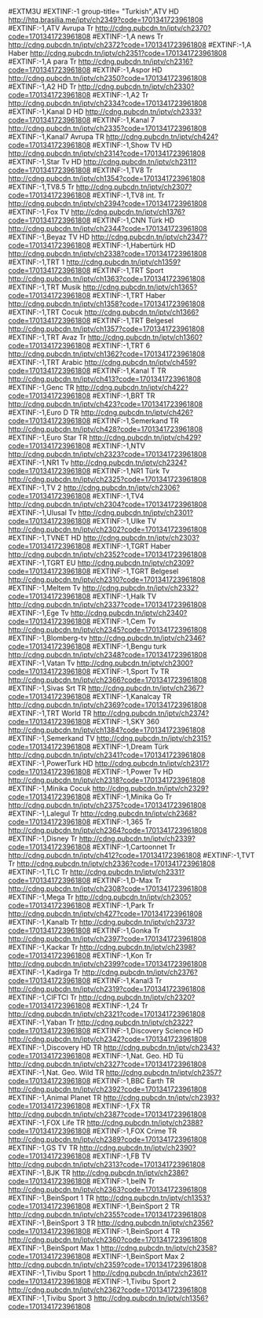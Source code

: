 #EXTM3U #EXTINF:-1 group-title= "Turkish",ATV HD http://htq.brasilia.me/iptv/ch2349?code=1701341723961808 #EXTINF:-1,ATV Avrupa Tr http://cdng.pubcdn.tn/iptv/ch2370?code=1701341723961808 #EXTINF:-1,A news Tr http://cdng.pubcdn.tn/iptv/ch2372?code=1701341723961808 #EXTINF:-1,A Haber http://cdng.pubcdn.tn/iptv/ch2351?code=1701341723961808 #EXTINF:-1,A para Tr http://cdng.pubcdn.tn/iptv/ch2316?code=1701341723961808 #EXTINF:-1,Aspor HD http://cdng.pubcdn.tn/iptv/ch2350?code=1701341723961808 #EXTINF:-1,A2 HD Tr http://cdng.pubcdn.tn/iptv/ch2330?code=1701341723961808 #EXTINF:-1,A2 Tr http://cdng.pubcdn.tn/iptv/ch2334?code=1701341723961808 #EXTINF:-1,Kanal D HD http://cdng.pubcdn.tn/iptv/ch2333?code=1701341723961808 #EXTINF:-1,Kanal 7 http://cdng.pubcdn.tn/iptv/ch2335?code=1701341723961808 #EXTINF:-1,Kanal7 Avrupa TR http://cdng.pubcdn.tn/iptv/ch424?code=1701341723961808 #EXTINF:-1,Show TV HD http://cdng.pubcdn.tn/iptv/ch2314?code=1701341723961808 #EXTINF:-1,Star Tv HD http://cdng.pubcdn.tn/iptv/ch2311?code=1701341723961808 #EXTINF:-1,TV8 Tr http://cdng.pubcdn.tn/iptv/ch1354?code=1701341723961808 #EXTINF:-1,TV8.5 Tr http://cdng.pubcdn.tn/iptv/ch2307?code=1701341723961808 #EXTINF:-1,TV8 int. Tr http://cdng.pubcdn.tn/iptv/ch2394?code=1701341723961808 #EXTINF:-1,Fox TV http://cdng.pubcdn.tn/iptv/ch1376?code=1701341723961808 #EXTINF:-1,CNN Türk HD http://cdng.pubcdn.tn/iptv/ch2344?code=1701341723961808 #EXTINF:-1,Beyaz TV HD http://cdng.pubcdn.tn/iptv/ch2347?code=1701341723961808 #EXTINF:-1,Habertürk HD http://cdng.pubcdn.tn/iptv/ch2338?code=1701341723961808 #EXTINF:-1,TRT 1 http://cdng.pubcdn.tn/iptv/ch1359?code=1701341723961808 #EXTINF:-1,TRT Sport http://cdng.pubcdn.tn/iptv/ch1363?code=1701341723961808 #EXTINF:-1,TRT Musik http://cdng.pubcdn.tn/iptv/ch1365?code=1701341723961808 #EXTINF:-1,TRT Haber http://cdng.pubcdn.tn/iptv/ch1358?code=1701341723961808 #EXTINF:-1,TRT Cocuk http://cdng.pubcdn.tn/iptv/ch1366?code=1701341723961808 #EXTINF:-1,TRT Belgesel http://cdng.pubcdn.tn/iptv/ch1357?code=1701341723961808 #EXTINF:-1,TRT Avaz Tr http://cdng.pubcdn.tn/iptv/ch1360?code=1701341723961808 #EXTINF:-1,TRT 6 http://cdng.pubcdn.tn/iptv/ch1362?code=1701341723961808 #EXTINF:-1,TRT Arabic http://cdng.pubcdn.tn/iptv/ch459?code=1701341723961808 #EXTINF:-1,Kanal T TR http://cdng.pubcdn.tn/iptv/ch413?code=1701341723961808 #EXTINF:-1,Genc TR http://cdng.pubcdn.tn/iptv/ch422?code=1701341723961808 #EXTINF:-1,BRT TR http://cdng.pubcdn.tn/iptv/ch423?code=1701341723961808 #EXTINF:-1,Euro D TR http://cdng.pubcdn.tn/iptv/ch426?code=1701341723961808 #EXTINF:-1,Semerkand TR http://cdng.pubcdn.tn/iptv/ch428?code=1701341723961808 #EXTINF:-1,Euro Star TR http://cdng.pubcdn.tn/iptv/ch429?code=1701341723961808 #EXTINF:-1,NTV http://cdng.pubcdn.tn/iptv/ch2323?code=1701341723961808 #EXTINF:-1,NR1 Tv http://cdng.pubcdn.tn/iptv/ch2324?code=1701341723961808 #EXTINF:-1,NR1 Türk Tv http://cdng.pubcdn.tn/iptv/ch2325?code=1701341723961808 #EXTINF:-1,TV 2 http://cdng.pubcdn.tn/iptv/ch2306?code=1701341723961808 #EXTINF:-1,TV4 http://cdng.pubcdn.tn/iptv/ch2304?code=1701341723961808 #EXTINF:-1,Ulusal Tv http://cdng.pubcdn.tn/iptv/ch2301?code=1701341723961808 #EXTINF:-1,Ulke TV http://cdng.pubcdn.tn/iptv/ch2302?code=1701341723961808 #EXTINF:-1,TVNET HD http://cdng.pubcdn.tn/iptv/ch2303?code=1701341723961808 #EXTINF:-1,TGRT Haber http://cdng.pubcdn.tn/iptv/ch2352?code=1701341723961808 #EXTINF:-1,TGRT EU http://cdng.pubcdn.tn/iptv/ch2309?code=1701341723961808 #EXTINF:-1,TGRT Belgesel http://cdng.pubcdn.tn/iptv/ch2310?code=1701341723961808 #EXTINF:-1,Meltem Tv http://cdng.pubcdn.tn/iptv/ch2332?code=1701341723961808 #EXTINF:-1,Halk TV http://cdng.pubcdn.tn/iptv/ch2337?code=1701341723961808 #EXTINF:-1,Ege Tv http://cdng.pubcdn.tn/iptv/ch2340?code=1701341723961808 #EXTINF:-1,Cem Tv http://cdng.pubcdn.tn/iptv/ch2345?code=1701341723961808 #EXTINF:-1,Blomberg-tv http://cdng.pubcdn.tn/iptv/ch2346?code=1701341723961808 #EXTINF:-1,Bengu turk http://cdng.pubcdn.tn/iptv/ch2348?code=1701341723961808 #EXTINF:-1,Vatan Tv http://cdng.pubcdn.tn/iptv/ch2300?code=1701341723961808 #EXTINF:-1,Sport Tv TR http://cdng.pubcdn.tn/iptv/ch2366?code=1701341723961808 #EXTINF:-1,Sivas Srt TR http://cdng.pubcdn.tn/iptv/ch2367?code=1701341723961808 #EXTINF:-1,Kanalcay TR http://cdng.pubcdn.tn/iptv/ch2369?code=1701341723961808 #EXTINF:-1,TRT World TR http://cdng.pubcdn.tn/iptv/ch2374?code=1701341723961808 #EXTINF:-1,SKY 360 http://cdng.pubcdn.tn/iptv/ch1384?code=1701341723961808 #EXTINF:-1,Semerkand TV http://cdng.pubcdn.tn/iptv/ch2315?code=1701341723961808 #EXTINF:-1,Dream Türk http://cdng.pubcdn.tn/iptv/ch2341?code=1701341723961808 #EXTINF:-1,PowerTurk HD http://cdng.pubcdn.tn/iptv/ch2317?code=1701341723961808 #EXTINF:-1,Power Tv HD http://cdng.pubcdn.tn/iptv/ch2318?code=1701341723961808 #EXTINF:-1,Minika Cocuk http://cdng.pubcdn.tn/iptv/ch2329?code=1701341723961808 #EXTINF:-1,Minika Go Tr http://cdng.pubcdn.tn/iptv/ch2375?code=1701341723961808 #EXTINF:-1,Lalegul Tr http://cdng.pubcdn.tn/iptv/ch2368?code=1701341723961808 #EXTINF:-1,365 Tr http://cdng.pubcdn.tn/iptv/ch2364?code=1701341723961808 #EXTINF:-1,Disney Tr http://cdng.pubcdn.tn/iptv/ch2339?code=1701341723961808 #EXTINF:-1,Cartoonnet Tr http://cdng.pubcdn.tn/iptv/ch412?code=1701341723961808 #EXTINF:-1,TVT Tr http://cdng.pubcdn.tn/iptv/ch2336?code=1701341723961808 #EXTINF:-1,TLC Tr http://cdng.pubcdn.tn/iptv/ch2331?code=1701341723961808 #EXTINF:-1,D-Max Tr http://cdng.pubcdn.tn/iptv/ch2308?code=1701341723961808 #EXTINF:-1,Mega Tr http://cdng.pubcdn.tn/iptv/ch2305?code=1701341723961808 #EXTINF:-1,Park Tr http://cdng.pubcdn.tn/iptv/ch427?code=1701341723961808 #EXTINF:-1,Kanalb Tr http://cdng.pubcdn.tn/iptv/ch2373?code=1701341723961808 #EXTINF:-1,Gonka Tr http://cdng.pubcdn.tn/iptv/ch2397?code=1701341723961808 #EXTINF:-1,Kackar Tr http://cdng.pubcdn.tn/iptv/ch2398?code=1701341723961808 #EXTINF:-1,Kon Tr http://cdng.pubcdn.tn/iptv/ch2399?code=1701341723961808 #EXTINF:-1,Kadirga Tr http://cdng.pubcdn.tn/iptv/ch2376?code=1701341723961808 #EXTINF:-1,Kanal3 Tr http://cdng.pubcdn.tn/iptv/ch2319?code=1701341723961808 #EXTINF:-1,CIFTCI Tr http://cdng.pubcdn.tn/iptv/ch2320?code=1701341723961808 #EXTINF:-1,24 Tr http://cdng.pubcdn.tn/iptv/ch2321?code=1701341723961808 #EXTINF:-1,Yaban Tr http://cdng.pubcdn.tn/iptv/ch2322?code=1701341723961808 #EXTINF:-1,Discovery Science HD http://cdng.pubcdn.tn/iptv/ch2342?code=1701341723961808 #EXTINF:-1,Discovery HD TR http://cdng.pubcdn.tn/iptv/ch2343?code=1701341723961808 #EXTINF:-1,Nat. Geo. HD Tü http://cdng.pubcdn.tn/iptv/ch2327?code=1701341723961808 #EXTINF:-1,Nat. Geo. Wild TR http://cdng.pubcdn.tn/iptv/ch2357?code=1701341723961808 #EXTINF:-1,BBC Earth TR http://cdng.pubcdn.tn/iptv/ch2392?code=1701341723961808 #EXTINF:-1,Animal Planet TR http://cdng.pubcdn.tn/iptv/ch2393?code=1701341723961808 #EXTINF:-1,FX TR http://cdng.pubcdn.tn/iptv/ch2387?code=1701341723961808 #EXTINF:-1,FOX Life TR http://cdng.pubcdn.tn/iptv/ch2388?code=1701341723961808 #EXTINF:-1,FOX Crime TR http://cdng.pubcdn.tn/iptv/ch2389?code=1701341723961808 #EXTINF:-1,GS TV TR http://cdng.pubcdn.tn/iptv/ch2390?code=1701341723961808 #EXTINF:-1,FB TV http://cdng.pubcdn.tn/iptv/ch2313?code=1701341723961808 #EXTINF:-1,BJK TR http://cdng.pubcdn.tn/iptv/ch2386?code=1701341723961808 #EXTINF:-1,beIN Tr http://cdng.pubcdn.tn/iptv/ch2363?code=1701341723961808 #EXTINF:-1,BeinSport 1 TR http://cdng.pubcdn.tn/iptv/ch1353?code=1701341723961808 #EXTINF:-1,BeinSport 2 TR http://cdng.pubcdn.tn/iptv/ch2355?code=1701341723961808 #EXTINF:-1,BeinSport 3 TR http://cdng.pubcdn.tn/iptv/ch2356?code=1701341723961808 #EXTINF:-1,BeinSport 4 TR http://cdng.pubcdn.tn/iptv/ch2360?code=1701341723961808 #EXTINF:-1,BeinSport Max 1 http://cdng.pubcdn.tn/iptv/ch2358?code=1701341723961808 #EXTINF:-1,BeinSport Max 2 http://cdng.pubcdn.tn/iptv/ch2359?code=1701341723961808 #EXTINF:-1,Tivibu Sport 1 http://cdng.pubcdn.tn/iptv/ch2361?code=1701341723961808 #EXTINF:-1,Tivibu Sport 2 http://cdng.pubcdn.tn/iptv/ch2362?code=1701341723961808 #EXTINF:-1,Tivibu Sport 3 http://cdng.pubcdn.tn/iptv/ch1356?code=1701341723961808
